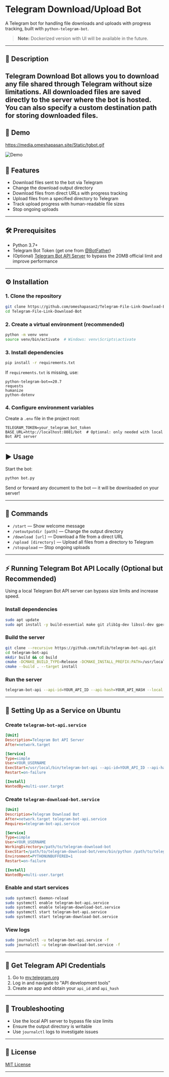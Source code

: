 # Telegram Download/Upload Bot

A Telegram bot for handling file downloads and uploads with progress tracking, built with `python-telegram-bot`.

> **Note:** Dockerized version with UI will be available in the future.

---

## 📌 Description

**Telegram Download Bot** allows you to download any file shared through Telegram without size limitations. All downloaded files are saved directly to the server where the bot is hosted. You can also specify a custom destination path for storing downloaded files.
---
## 🚀 Demo 
https://media.omeshapasan.site/Static/tgbot.gif

![Demo](https://media.omeshapasan.site/Static/tgbot.gif)


## 🚀 Features

* Download files sent to the bot via Telegram
* Change the download output directory
* Download files from direct URLs with progress tracking
* Upload files from a specified directory to Telegram
* Track upload progress with human-readable file sizes
* Stop ongoing uploads

---

## 🛠️ Prerequisites

* Python 3.7+
* Telegram Bot Token (get one from [@BotFather](https://t.me/BotFather))
* (Optional) [Telegram Bot API Server](https://github.com/tdlib/telegram-bot-api) to bypass the 20MB official limit and improve performance

---

## ⚙️ Installation

### 1. Clone the repository

```bash
git clone https://github.com/omeshapasan2/Telegram-File-Link-Download-Bot.git
cd Telegram-File-Link-Download-Bot
```

### 2. Create a virtual environment (recommended)

```bash
python -m venv venv
source venv/bin/activate  # Windows: venv\Scripts\activate
```

### 3. Install dependencies

```bash
pip install -r requirements.txt
```

If `requirements.txt` is missing, use:

```
python-telegram-bot==20.7
requests
humanize
python-dotenv
```

### 4. Configure environment variables

Create a `.env` file in the project root:

```
TELEGRAM_TOKEN=your_telegram_bot_token
BASE_URL=http://localhost:8081/bot  # Optional: only needed with local Bot API server
```

---

## ▶️ Usage

Start the bot:

```bash
python bot.py
```

Send or forward any document to the bot — it will be downloaded on your server!

---

## 💬 Commands

* `/start` — Show welcome message
* `/setoutputdir [path]` — Change the output directory
* `/download [url]` — Download a file from a direct URL
* `/upload [directory]` — Upload all files from a directory to Telegram
* `/stopupload` — Stop ongoing uploads

---

## ⚡ Running Telegram Bot API Locally (Optional but Recommended)

Using a local Telegram Bot API server can bypass size limits and increase speed.

### Install dependencies

```bash
sudo apt update
sudo apt install -y build-essential make git zlib1g-dev libssl-dev gperf cmake clang-14 libc++-dev libc++abi-dev
```

### Build the server

```bash
git clone --recursive https://github.com/tdlib/telegram-bot-api.git
cd telegram-bot-api
mkdir build && cd build
cmake -DCMAKE_BUILD_TYPE=Release -DCMAKE_INSTALL_PREFIX:PATH=/usr/local ..
cmake --build . --target install
```

### Run the server

```bash
telegram-bot-api --api-id=YOUR_API_ID --api-hash=YOUR_API_HASH --local
```

---

## 🔧 Setting Up as a Service on Ubuntu

### Create `telegram-bot-api.service`

```ini
[Unit]
Description=Telegram Bot API Server
After=network.target

[Service]
Type=simple
User=YOUR_USERNAME
ExecStart=/usr/local/bin/telegram-bot-api --api-id=YOUR_API_ID --api-hash=YOUR_API_HASH --local
Restart=on-failure

[Install]
WantedBy=multi-user.target
```

### Create `telegram-download-bot.service`

```ini
[Unit]
Description=Telegram Download Bot
After=network.target telegram-bot-api.service
Requires=telegram-bot-api.service

[Service]
Type=simple
User=YOUR_USERNAME
WorkingDirectory=/path/to/telegram-download-bot
ExecStart=/path/to/telegram-download-bot/venv/bin/python /path/to/telegram-download-bot/bot.py
Environment=PYTHONUNBUFFERED=1
Restart=on-failure

[Install]
WantedBy=multi-user.target
```

### Enable and start services

```bash
sudo systemctl daemon-reload
sudo systemctl enable telegram-bot-api.service
sudo systemctl enable telegram-download-bot.service
sudo systemctl start telegram-bot-api.service
sudo systemctl start telegram-download-bot.service
```

### View logs

```bash
sudo journalctl -u telegram-bot-api.service -f
sudo journalctl -u telegram-download-bot.service -f
```

---

## 🔑 Get Telegram API Credentials

1. Go to [my.telegram.org](https://my.telegram.org)
2. Log in and navigate to "API development tools"
3. Create an app and obtain your `api_id` and `api_hash`

---

## 🧰 Troubleshooting

* Use the local API server to bypass file size limits
* Ensure the output directory is writable
* Use `journalctl` logs to investigate issues

---

## 📄 License

[MIT License](LICENSE)

---
